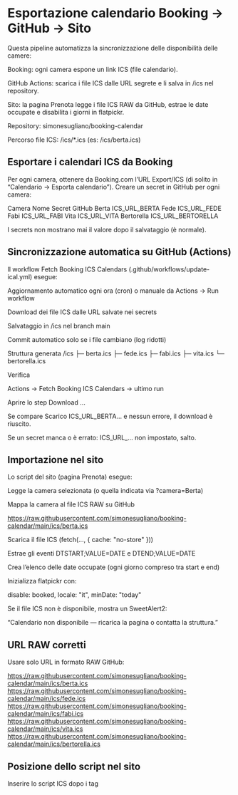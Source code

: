 # Esportazione calendario Booking → GitHub → Sito

Questa pipeline automatizza la sincronizzazione delle disponibilità delle camere:

Booking: ogni camera espone un link ICS (file calendario).

GitHub Actions: scarica i file ICS dalle URL segrete e li salva in /ics nel repository.

Sito: la pagina Prenota legge i file ICS RAW da GitHub, estrae le date occupate e disabilita i giorni in flatpickr.

Repository: simonesugliano/booking-calendar

Percorso file ICS: /ics/*.ics (es: /ics/berta.ics)

## Esportare i calendari ICS da Booking

Per ogni camera, ottenere da Booking.com l’URL Export/ICS (di solito in “Calendario → Esporta calendario”).
Creare un secret in GitHub per ogni camera:

Camera	Nome Secret GitHub
Berta	ICS_URL_BERTA
Fede	ICS_URL_FEDE
Fabi	ICS_URL_FABI
Vita	ICS_URL_VITA
Bertorella	ICS_URL_BERTORELLA

I secrets non mostrano mai il valore dopo il salvataggio (è normale).

## Sincronizzazione automatica su GitHub (Actions)

Il workflow Fetch Booking ICS Calendars (.github/workflows/update-ical.yml) esegue:

Aggiornamento automatico ogni ora (cron) o manuale da Actions → Run workflow

Download dei file ICS dalle URL salvate nei secrets

Salvataggio in /ics nel branch main

Commit automatico solo se i file cambiano (log ridotti)

Struttura generata
/ics
  ├─ berta.ics
  ├─ fede.ics
  ├─ fabi.ics
  ├─ vita.ics
  └─ bertorella.ics

Verifica

Actions → Fetch Booking ICS Calendars → ultimo run

Aprire lo step Download …

Se compare Scarico ICS_URL_BERTA... e nessun errore, il download è riuscito.

Se un secret manca o è errato: ICS_URL_... non impostato, salto.

## Importazione nel sito

Lo script del sito (pagina Prenota) esegue:

Legge la camera selezionata (o quella indicata via ?camera=Berta)

Mappa la camera al file ICS RAW su GitHub

https://raw.githubusercontent.com/simonesugliano/booking-calendar/main/ics/berta.ics


Scarica il file ICS (fetch(..., { cache: "no-store" }))

Estrae gli eventi DTSTART;VALUE=DATE e DTEND;VALUE=DATE

Crea l’elenco delle date occupate (ogni giorno compreso tra start e end)

Inizializza flatpickr con:

disable: booked,
locale: "it",
minDate: "today"


Se il file ICS non è disponibile, mostra un SweetAlert2:

“Calendario non disponibile — ricarica la pagina o contatta la struttura.”

## URL RAW corretti

Usare solo URL in formato RAW GitHub:

https://raw.githubusercontent.com/simonesugliano/booking-calendar/main/ics/berta.ics
https://raw.githubusercontent.com/simonesugliano/booking-calendar/main/ics/fede.ics
https://raw.githubusercontent.com/simonesugliano/booking-calendar/main/ics/fabi.ics
https://raw.githubusercontent.com/simonesugliano/booking-calendar/main/ics/vita.ics
https://raw.githubusercontent.com/simonesugliano/booking-calendar/main/ics/bertorella.ics

## Posizione dello script nel sito

Inserire lo script ICS dopo i tag <script> di Bootstrap e prima di </body>.

Lo script è collegato all’evento shown.bs.modal della modale Camere.

Quando la modale viene aperta, scarica e mostra le date occupate.

Se si arriva da un link con ?camera=..., la modale si apre automaticamente e mostra il calendario corretto.

## Performance e limiti

Frequenza: ogni ora (1000 run/mese ≈ entro i limiti gratuiti GitHub Actions)

Peso: pochi KB per file, commit solo se cambia qualcosa

Cache: disattivata (no-store + timestamp)

Affidabilità: dipende solo dai link ICS di Booking

Errore visibile: SweetAlert2 informa subito l’utente se Booking non risponde

## Manutenzione
Controllo rapido

GitHub → Actions → ultimo run → deve essere verde ✅

Aprire /ics/berta.ics → controllare data commit recente

In pagina Prenota → aprire modale → le date occupate devono essere disabilitate

Aggiungere una nuova camera

Creare un nuovo secret ICS_URL_NUOVACAMERA

Aggiungere la riga corrispondente nel workflow

Aggiungere la riga in ICS_LINKS nello script

Aggiornare la <select> e la pagina camere

Se Booking mostra pieno ma il sito no

Eseguire Run workflow manuale

Aprire /ics/ e controllare se le nuove date sono presenti

Se il file ICS di Booking è vuoto → Booking non aggiorna correttamente l’export

## Errori comuni
Errore	Causa	Soluzione
ICS_URL_* non impostato	Secret mancante	Aggiungere il secret corretto
fetch() scarica HTML	URL non RAW	Usare raw.githubusercontent.com/...
Date non aggiornate	Caching Booking	Attendere o ridurre intervallo a 30 min
SweetAlert “Calendario non disponibile”	Booking offline o URL errato	Verificare link ICS
## Sicurezza e legalità

Gli ICS sono dati pubblici forniti da Booking per la sincronizzazione.

Nessun dato personale dei clienti viene scaricato.

I link ICS restano protetti nei GitHub Secrets.

Nessuna API privata o accesso non autorizzato viene utilizzato.

## FAQ

Posso usare HTTPS?
Sì, tutti gli URL sono HTTPS.

Posso vedere i log dei download?
Sì, da GitHub → Actions → Workflow → Step “Download …”.

Cosa succede se Booking cambia link?
Il workflow segnala errore. Basta aggiornare il secret con il nuovo URL.

🔗 Link utili

Repo: https://github.com/simonesugliano/booking-calendar

Cartella ICS: https://github.com/simonesugliano/booking-calendar/tree/main/ics

RAW ICS (esempio): https://raw.githubusercontent.com/simonesugliano/booking-calendar/main/ics/berta.ics





 <script>
document.addEventListener("DOMContentLoaded", async () => {
  const modalCamere = document.getElementById("modalCamere");
  if (!modalCamere) return;

  // --- Mappa camere → link ICS RAW GitHub ---
  const ICS_LINKS = {
    Berta: "https://raw.githubusercontent.com/simonesugliano/booking-calendar/main/ics/berta.ics",
    Fede: "https://raw.githubusercontent.com/simonesugliano/booking-calendar/main/ics/fede.ics",
    Fabi: "https://raw.githubusercontent.com/simonesugliano/booking-calendar/main/ics/fabi.ics",
    Vita: "https://raw.githubusercontent.com/simonesugliano/booking-calendar/main/ics/vita.ics",
    Bertorella: "https://raw.githubusercontent.com/simonesugliano/booking-calendar/main/ics/bertorella.ics"
  };

  const cameraSelect = modalCamere.querySelector('select[name="camera"]');
  const checkinInput = modalCamere.querySelector('#checkin');
  const checkoutInput = modalCamere.querySelector('#checkout');

  // --- Funzione che scarica le date da Booking (.ics) ---
  async function getBookedDates(icsUrl) {
    try {
      const response = await fetch(icsUrl, { cache: "no-store" });
      if (!response.ok) {
        await Swal.fire({
          icon: "warning",
          title: "Calendario non disponibile",
          html: `
            <p>⚠️ Si è verificato un problema nel caricamento del calendario delle prenotazioni.</p>
            <p>Ti consigliamo di <b>ricaricare la pagina</b> o contattare direttamente la struttura per verificare la disponibilità.</p>
          `,
          confirmButtonText: "Ricarica pagina",
          confirmButtonColor: "#5a9a5d",
        });
        location.reload();
        return [];
      }

      const text = await response.text();
      const matches = [...text.matchAll(/DTSTART;VALUE=DATE:(\d+)[\s\S]*?DTEND;VALUE=DATE:(\d+)/g)];
      const booked = [];

      for (const [, start, end] of matches) {
        const s = new Date(start.slice(0, 4), start.slice(4, 6) - 1, start.slice(6, 8));
        const e = new Date(end.slice(0, 4), end.slice(4, 6) - 1, end.slice(6, 8));
        for (let d = new Date(s); d < e; d.setDate(d.getDate() + 1)) {
          booked.push(d.toISOString().split("T")[0]);
        }
      }
      console.log("Date non disponibili:", booked);
      return booked;
    } catch (err) {
      console.error("Errore caricamento ICS:", err);
      return [];
    }
  }

  // --- Funzione per aggiornare il calendario ---
  async function aggiornaCalendario(camera) {
    const url = ICS_LINKS[camera];
    if (!url) return;
    const booked = await getBookedDates(url);

    flatpickr(checkinInput, {
      dateFormat: "Y-m-d",
      disable: booked,
      locale: "it",
      minDate: "today",
      onDayCreate: (dObj, dStr, fp, dayElem) => {
        const date = dayElem.dateObj.toISOString().split("T")[0];
        if (booked.includes(date)) {
          dayElem.classList.add("booked-day");
          dayElem.setAttribute("title", "Prenotato");
        }
      }
    });

    flatpickr(checkoutInput, {
      dateFormat: "Y-m-d",
      disable: booked,
      locale: "it",
      minDate: "today"
    });
  }

  // --- Attiva la logica ogni volta che si apre la modale ---
  modalCamere.addEventListener("shown.bs.modal", async () => {
    const camera = cameraSelect.value;
    if (camera) await aggiornaCalendario(camera);
  });

  // --- Cambio manuale della camera ---
  cameraSelect.addEventListener("change", async (e) => {
    await aggiornaCalendario(e.target.value);
  });

  // --- Caso speciale: arrivo da “Le nostre camere” con ?camera= ---
  const params = new URLSearchParams(window.location.search);
  const cameraParam = params.get("camera");
  if (cameraParam) {
    // Mostra la modale dopo il caricamento completo
    const modal = new bootstrap.Modal(modalCamere);
    modal.show();

    // Aspetta che la modale sia visibile, poi imposta e aggiorna
    setTimeout(async () => {
      cameraSelect.value = cameraParam;
      await aggiornaCalendario(cameraParam);
    }, 600);

    // Pulisce l’URL
    const url = new URL(window.location);
    url.searchParams.delete("camera");
    window.history.replaceState({}, document.title, url);
  }
});
</script>
